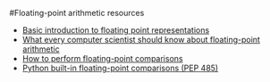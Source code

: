 #Floating-point arithmetic resources

- [Basic introduction to floating point representations](http://floating-point-gui.de/)
- [What every computer scientist should know about floating-point arithmetic](https://docs.oracle.com/cd/E19957-01/806-3568/ncg_goldberg.html)
- [How to perform floating-point comparisons](http://www.boost.org/doc/libs/1_61_0/libs/test/doc/html/boost_test/testing_tools/extended_comparison/floating_point/floating_points_comparison_theory.html)
- [Python built-in floating-point comparisons (PEP 485)](https://www.python.org/dev/peps/pep-0485)
